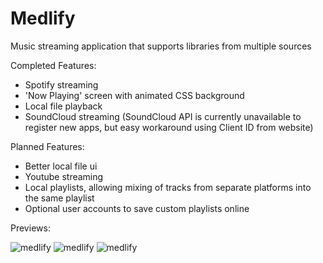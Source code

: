 # Medlify
Music streaming application that supports libraries from multiple sources

Completed Features:
  - Spotify streaming
  - 'Now Playing' screen with animated CSS background
  - Local file playback
  - SoundCloud streaming (SoundCloud API is currently unavailable to register new apps, but easy workaround using Client ID from website)

Planned Features:
  - Better local file ui
  - Youtube streaming
  - Local playlists, allowing mixing of tracks from separate platforms into the same playlist
  - Optional user accounts to save custom playlists online


Previews:

![medlify](https://i.imgur.com/ShFc1vn.png)
![medlify](https://i.imgur.com/hCQSA28.png)
![medlify](https://i.imgur.com/YbvbRwI.png)
